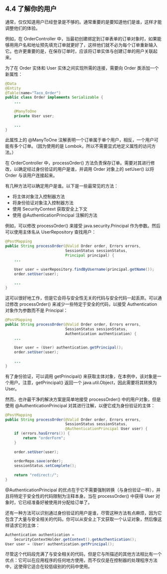 ## 4.4 了解你的用户

通常，仅仅知道用户已经登录是不够的。通常重要的是要知道他们是谁，这样才能调整他们的体验。

例如，在 OrderController 中，当最初创建绑定到订单表单的订单对象时，如果能够用用户名和地址预先填充订单就更好了，这样他们就不必为每个订单重新输入它。也许更重要的是，在保存订单时，应该将订单实体与创建订单的用户关联起来。

为了在 Order 实体和 User 实体之间实现所需的连接，需要向 Order 类添加一个新属性：

```java
@Data
@Entity
@Table(name="Taco_Order")
public class Order implements Serializable {
    ...
        
    @ManyToOne
    private User user;
    
    ...
}
```

此属性上的 @ManyToOne 注解表明一个订单属于单个用户，相反，一个用户可能有多个订单。（因为使用的是 Lombok，所以不需要显式地定义属性的访问方法。）

在 OrderController 中，processOrder() 方法负责保存订单。需要对其进行修改，以确定经过身份验证的用户是谁，并调用 Order 对象上的 setUser() 以将 Order 与该用户连接起来。

有几种方法可以确定用户是谁。以下是一些最常见的方法：

- 将主体对象注入控制器方法
- 将身份验证对象注入控制器方法
- 使用 SecurityContext 获取安全上下文
- 使用 @AuthenticationPrincipal 注解的方法

例如，可以修改 processOrder() 来接受 java.security.Principal 作为参数。然后可以使用主体名从 UserRepository 查找用户：

```java
@PostMapping
public String processOrder(@Valid Order order, Errors errors,
                           SessionStatus sessionStatus,
                           Principal principal) {
    ...
    
    User user = userRepository.findByUsername(principal.getName());
    order.setUser(user);
    
    ...
}
```

这可以很好地工作，但是它会将与安全性无关的代码与安全代码一起丢弃。可以通过修改 processOrder() 来减少一些特定于安全的代码，以接受 Authentication 对象作为参数而不是 Principal：

```java
@PostMapping
public String processOrder(@Valid Order order, Errors errors,
                           SessionStatus sessionStatus,
                           Authentication authentication) {
    ...
        
    User user = (User) authentication.getPrincipal();
    order.setUser(user);
    
    ...
}
```

有了身份验证，可以调用 getPrincipal() 来获取主体对象，在本例中，该对象是一个用户。注意，getPrincipal() 返回一个 java.util.Object，因此需要将其转换为 User。

然而，也许最干净的解决方案是简单地接受 processOrder() 中的用户对象，但是使用 @AuthenticationPrincipal 对其进行注解，以便它成为身份验证的主体：

```java
@PostMapping
public String processOrder(@Valid Order order, Errors errors,
                           SessionStatus sessionStatus,
                           @AuthenticationPrincipal User user) {
    if (errors.hasErrors()) {
        return "orderForm";
    }
    
    order.setUser(user);
    
    orderRepo.save(order);
    sessionStatus.setComplete();
    
    return "redirect:/";
}
```

@AuthenticationPrincipal 的优点在于它不需要强制转换（与身份验证一样），并且将特定于安全性的代码限制为注释本身。当在 processOrder() 中获得 User 对象时，它已经准备好被使用并分配给订单了。

还有一种方法可以识别通过身份验证的用户是谁，尽管这种方法有点麻烦，因为它包含了大量与安全相关的代码。你可以从安全上下文获取一个认证对象，然后像这样请求它的主体：

```java
Authentication authentication =
    SecurityContextHolder.getContext().getAuthentication();
User user = (User) authentication.getPrincipal();
```

尽管这个代码段充满了与安全相关的代码，但是它与所描述的其他方法相比有一个优点：它可以在应用程序的任何地方使用，而不仅仅是在控制器的处理程序方法中，这使得它适合在较低级别的代码中使用。